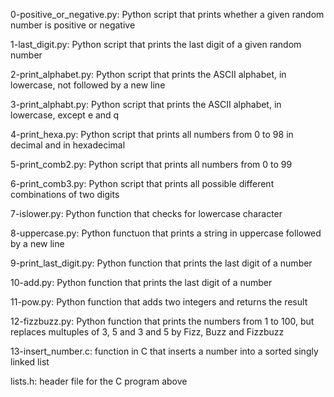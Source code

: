 0-positive_or_negative.py: Python script that prints whether a given random number is positive or negative

1-last_digit.py: Python script that prints the last digit of a given random number

2-print_alphabet.py: Python script that prints the ASCII alphabet, in lowercase, not followed by a new line

3-print_alphabt.py: Python script that prints the ASCII alphabet, in lowercase, except e and q

4-print_hexa.py: Python script that prints all numbers from 0 to 98 in decimal and in hexadecimal

5-print_comb2.py: Python script that prints all numbers from 0 to 99

6-print_comb3.py: Python script that prints all possible different combinations of two digits

7-islower.py: Python function that checks for lowercase character

8-uppercase.py: Python functuon that prints a string in uppercase followed by a new line

9-print_last_digit.py: Python function that prints the last digit of a number

10-add.py: Python function that prints the last digit of a number

11-pow.py: Python function that adds two integers and returns the result

12-fizzbuzz.py: Python function that prints the numbers from 1 to 100, but replaces multuples of 3, 5 and 3 and 5 by Fizz, Buzz and Fizzbuzz

13-insert_number.c: function in C that inserts a number into a sorted singly linked list

lists.h: header file for the C program above

